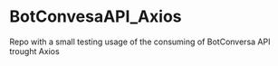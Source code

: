 # BotConvesaAPI_Axios
Repo with a small testing usage of the consuming of BotConversa API trought Axios 
